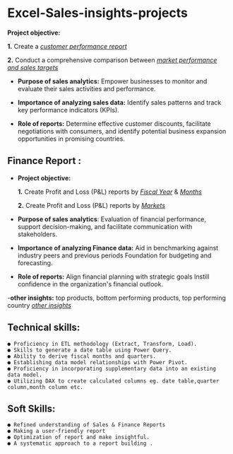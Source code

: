 # Excel-Sales-insights-projects

**Project objective:**

   **1.** Create a _[customer performance report](file:///C:/Users/91881/Desktop/reports/Customer%20Performance%20Report.pdf)_ 

  **2.** Conduct a comprehensive comparison between _[market performance and sales targets](file:///C:/Users/91881/Desktop/reports/Market%20Performance%20vs%20Target%20Report.pdf)_

- **Purpose of sales analytics:** Empower businesses to monitor and evaluate their sales activities and performance.

- **Importance of analyzing sales data:** Identify sales patterns and track key performance indicators (KPIs).

- **Role of reports:** Determine effective customer discounts, facilitate negotiations with consumers, and identify potential business expansion opportunities in promising countries.


## Finance Report :

- **Project objective:** 

    **1.** Create Profit and Loss (P&L) reports by _[Fiscal Year](file:///C:/Users/91881/Desktop/reports/P&L%20Statement%20by%20Fiscal%20Year.pdf)_ & _[Months](file:///C:/Users/91881/Desktop/reports/P&L%20Statement%20by%20Months.pdf)_ 

   **2.** Create Profit and Loss (P&L) reports by _[Markets](file:///C:/Users/91881/Desktop/reports/P&L%20Statement%20by%20Markets.pdf)_

- **Purpose of sales analytics**: Evaluation of financial performance, support decision-making, and facilitate communication with stakeholders.

- **Importance of analyzing Finance data:** Aid in benchmarking against industry peers and previous periods Foundation for budgeting and forecasting.

- **Role of reports:** Align financial planning with strategic goals Instill confidence in the organization's financial outlook.

-**other insights:** top products, bottom performing products, top performing country
      _[other insights](file:///C:/Users/91881/Desktop/AtliQ%20DATA%20COURSE/AtliQ%20sales%20and%20finance%20report.pdf)_
## Technical skills:
	● Proficiency in ETL methodology (Extract, Transform, Load).
	● Skills to generate a date table using Power Query.
	● Ability to derive fiscal months and quarters.
	● Establishing data model relationships with Power Pivot.
	● Proficiency in incorporating supplementary data into an existing data model.
	● Utilizing DAX to create calculated columns eg. date table,quarter column,month column etc.
 	

## Soft Skills:
	● Refined understanding of Sales & Finance Reports
	● Making a user-friendly report
	● Optimization of report and make insightful.
	● A systematic approach to a report building .
